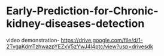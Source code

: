 # Early-Prediction-for-Chronic-kidney-diseases-detection

video demonstration- https://drive.google.com/file/d/1-2TvgaKdmTzhwazpYEZxV5zYwJ4l4ptc/view?usp=drivesdk

